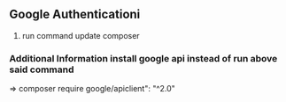 ## Google Authenticationi 
1. run command update composer 


### Additional Information install google api instead of run above said command 
=> composer require google/apiclient": "^2.0"

